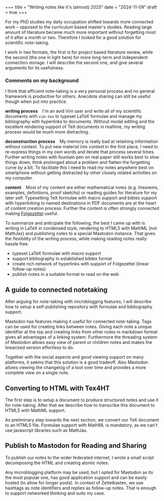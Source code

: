 +++
title = "Writing notes like it's (almost) 2025"
date = "2024-11-09"
draft = true
+++

For my PhD studies my daily occupation shifted towards more connected work 
&ndash; opposed to the curriculum based master's studies. Reading large amount 
of literature became much more important without forgetting most of it after a
month or two. Therefore I looked for a good solution for scientific note-taking.

I work in two formats, the first is for project based literature review, while
the second (the one in light here) for more long-term and independent connection
storage. I will describe the second one, and give several arguments for its
usefulness.

<!-- more -->

### Comments on my background

I think that efficient note-taking is a very personal process and no general
framework is productive for others. Anecdote sharing can still be useful 
though when put into practice.

**writing process** &ensp; I'm an avid Vim user and write all of my scientific documents 
with `vim-tex` to typeset LaTeX formulae and manage my bibliography with
hyperlinks to documents. Without modal editing and the excellent rendering 
support of TeX documents in realtime, my writing process would be much more
distracting. 

**deconstruction process** &ensp; My memory is really bad at retaining information
without context. To put new material into context in the first place, I need to
re-express things in my own words and iterate that process several times.
Further writing notes with fountain pen on real paper still works best to slow
things down, think prolonged about a problem and flatten the forgetting curve by
a bit. To facilitate this I need to read my notes anywhere best on smartphone without
getting distracted by other closely related activities on my computer.

**content** &ensp; Most of my content are either mathematical notes (e.g.
theorems, examples, definitions, proof sketchs) or reading guides for literature
for my later self. Typesetting TeX formulae with macro support and bibtex
support with hyperlinking to named destinations in PDF documents are at the
heart of content creation process. Further the content is often strongly 
connected making [Folgezettel](https://zettelkasten.de/folgezettel/) useful.

To summarize and anticipate the following, the best I came up with is writing in
LaTeX in condensed style, rendering to HTML5 with MathML (not MathJax) and
publishing notes to a special Mastodon instance. That gives the flexibility of
the writing process, while making reading notes really hassle free.

 * typeset LaTeX formulae with macro support
 * support bibliography in established bibtex format
 * create rich network of hyperlinks with support of Folgezettel (linear follow-up notes)
 * publish notes in a suitable format to read on the web

## A guide to connected notetaking

After arguing for note-taking with microblogging features, I will describe how
to setup a self-publishing repository with formulae and bibliography support.

Mastodon has features making it useful for connected note-taking. Tags can be
used for creating links between notes. Giving each note a unique identifier at
the top and creating links from other notes in markdown format gives all
advantages of a linking system. Furthermore the threading system of Mastodon
allows easy view of parent or children notes and makes the linearized version
effortless to do.

Together with the social aspects and good viewing support on many platforms, it
seems that this solution is a good tradeoff. Also Mastodon allows viewing
the changelog of a toot over time and provides a more complete view on a single
note.

## Converting to HTML with Tex4HT

The first step is to setup a document to produce structured notes and use it for
note-taking. After that we describe how to transcribe this document to HTML5
with MathML support.

As preliminary step towards the next section, we convert our TeX document to an HTML5 file. Formulae support with MathML is mandatory, as we can't use javascript libraries such as MathJax.

## Publish to Mastodon for Reading and Sharing

To publish our notes to the wider federated internet, I wrote a small script decomposing the HTML and creating atomic notes.

Any microblogging platform may be used, but I opted for Mastodon as its the most popular one, has good application support and can be easily hosted (to allow for longer posts). In context of Zettelkasten, we use hashtags as note identifiers and replies as follow-up notes. That is enough to support networked thinking and suits my case.


